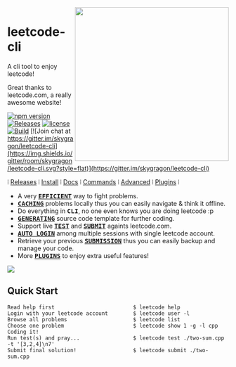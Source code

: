 <img src="https://github.com/skygragon/leetcode-cli/raw/master/docs/logo.png" width="350" align="right">

# leetcode-cli

A cli tool to enjoy leetcode!

Great thanks to leetcode.com, a really awesome website!

[![npm version](https://img.shields.io/npm/v/leetcode-cli.svg?style=flat)](https://www.npmjs.com/package/leetcode-cli)
[![Releases](https://img.shields.io/github/release/skygragon/leetcode-cli.svg?style=flat)](https://github.com/skygragon/leetcode-cli/releases)
[![license](https://img.shields.io/npm/l/leetcode-cli.svg?style=flat)](https://github.com/skygragon/leetcode-cli/blob/master/LICENSE)
[![Build](https://img.shields.io/travis/skygragon/leetcode-cli.svg?style=flat)](https://travis-ci.org/skygragon/leetcode-cli)
[![Join chat at https://gitter.im/skygragon/leetcode-cli](https://img.shields.io/gitter/room/skygragon/leetcode-cli.svg?style=flat)](https://gitter.im/skygragon/leetcode-cli)

⦙ [Releases](https://skygragon.github.io/leetcode-cli/releases) ⦙
[Install](https://skygragon.github.io/leetcode-cli/install) ⦙
[Docs](https://skygragon.github.io/leetcode-cli/) ⦙
[Commands](https://skygragon.github.io/leetcode-cli/commands) ⦙
[Advanced](https://skygragon.github.io/leetcode-cli/advanced) ⦙
[Plugins](https://github.com/skygragon/leetcode-cli-plugins) ⦙

* A very <kbd>[**EFFICIENT**](#quick-start)</kbd> way to fight problems.
* <kbd>[**CACHING**](https://skygragon.github.io/leetcode-cli/advanced#cache)</kbd> problems locally thus you can easily navigate & think it offline.
* Do everything in <kbd>**CLI**</kbd>, no one even knows you are doing leetcode :p
* <kbd>[**GENERATING**](https://skygragon.github.io/leetcode-cli/commands#show)</kbd> source code template for further coding.
* Support live <kbd>[**TEST**](https://skygragon.github.io/leetcode-cli/commands#test)</kbd> and <kbd>[**SUBMIT**](https://skygragon.github.io/leetcode-cli/commands#submit)</kbd> againts leetcode.com.
* <kbd>[**AUTO LOGIN**](https://skygragon.github.io/leetcode-cli/advanced#auto-login)</kbd> among multiple sessions with single leetcode account.
* Retrieve your previous <kbd>[**SUBMISSION**](https://skygragon.github.io/leetcode-cli/commands#submission)</kbd> thus you can easily backup and manage your code.
* More <kbd>[**PLUGINS**](https://skygragon.github.io/leetcode-cli/advanced#plugins)</kbd> to enjoy extra useful features!

<kbd><img src="https://github.com/skygragon/leetcode-cli/raw/master/docs/screenshots/intro.2018.01.13.gif" /></kbd>

## Quick Start

	Read help first                         $ leetcode help
	Login with your leetcode account        $ leetcode user -l
	Browse all problems                     $ leetcode list
	Choose one problem                      $ leetcode show 1 -g -l cpp
	Coding it!
	Run test(s) and pray...                 $ leetcode test ./two-sum.cpp -t '[3,2,4]\n7'
	Submit final solution!                  $ leetcode submit ./two-sum.cpp
